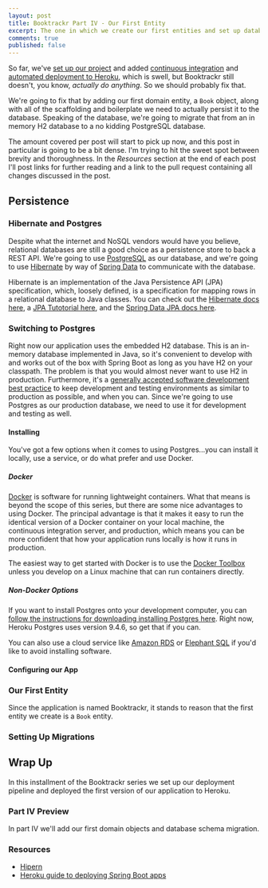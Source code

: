 ```yaml
---
layout: post
title: Booktrackr Part IV - Our First Entity
excerpt: The one in which we create our first entities and set up database migrations.
comments: true
published: false
---
```


So far, we've [set up our project](https://ryanpmartz.com/booktrackr-getting-started) and added [continuous integration](https://https://ryanpmartz.com/booktrackr-part-02-continuous-integration) and [automated deployment to Heroku](https://ryanpmartz.com/booktrackr-part-03-first-deployment), which is swell, but Booktrackr still doesn't, you know, _actually do anything_. So we should probably fix that.

We're going to fix that by adding our first domain entity, a `Book` object, along with all of the scaffolding and boilerplate we need to actually persist it to the database. Speaking of the database, we're going to migrate that from an in memory H2 database to a no kidding PostgreSQL database.

The amount covered per post will start to pick up now, and this post in particular is going to be a bit dense. I'm trying to hit the sweet spot between brevity and thoroughness.  In the _Resources_ section at the end of each post I'll post links for further reading and a link to the pull request containing all changes discussed in the post.

## Persistence

### Hibernate and Postgres

Despite what the internet and NoSQL vendors would have you believe, relational databases are still a good choice as a persistence store to back a REST API. We're going to use [PostgreSQL](http://www.postgresql.org/) as our database, and we're going to use [Hibernate](https://hibernate.org) by way of [Spring Data](http://docs.spring.io/spring-data) to communicate with the database.

Hibernate is an implementation of the Java Persistence API (JPA) specification, which, loosely defined, is a specification for mapping rows in a relational database to Java classes. You can check out the [Hibernate docs here](http://http://hibernate.org/orm/), a [JPA Tutotorial here](https://docs.oracle.com/javaee/6/tutorial/doc/bnbpz.html), and the [Spring Data JPA docs here](http://docs.spring.io/spring-data/jpa/docs/1.10.1.RELEASE/reference/html/).

### Switching to Postgres

Right now our application uses the embedded H2 database. This is an in-memory database implemented in Java, so it's convenient to develop with and works out of the box with Spring Boot as long as you have H2 on your classpath. The problem is that you would almost never want to use H2 in production. Furthermore, it's a [generally accepted software development best practice](http://12factor.net/dev-prod-parity) to keep development and testing environments as similar to production as possible, and when you can. Since we're going to use Postgres as our production database, we need to use it for development and testing as well.

#### Installing

You've got a few options when it comes to using Postgres...you can install it locally, use a service, or do what prefer and use Docker.

##### Docker

[Docker](https;//docker.com) is software for running lightweight containers. What that means is beyond the scope of this series, but there are some nice advantages to using Docker. The principal advantage is that it makes it easy to run the identical version of a Docker container on your local machine, the continuous integration server, and production, which means you can be more confident that how your application runs locally is how it runs in production.

The easiest way to get started with Docker is to use the [Docker Toolbox](https://www.docker.com/products/overview#/docker_toolbox) unless you develop on a Linux machine that can run containers directly. 

##### Non-Docker Options

If you want to install Postgres onto your development computer, you can [follow the instructions for downloading installing Postgres here](http://www.postgresql.org/download/). Right now, Heroku Postgres uses version 9.4.6, so get that if you can.

You can also use a cloud service like [Amazon RDS](https://aws.amazon.com/rds/postgresql/) or [Elephant SQL](https://www.elephantsql.com/) if you'd like to avoid installing software.

#### Configuring our App

### Our First Entity

Since the application is named Booktrackr, it stands to reason that the first entity we create is a `Book` entity.



### Setting Up Migrations

####

## Wrap Up

In this installment of the Booktrackr series we set up our deployment pipeline and deployed the first version of our application to Heroku.

### Part IV Preview

In part IV we'll add our first domain objects and database schema migration.

### Resources

* [Hipern](https://github.com/rpmartz/booktrackr/pull/2)
* [Heroku guide to deploying Spring Boot apps](https://devcenter.heroku.com/articles/deploying-spring-boot-apps-to-heroku)
